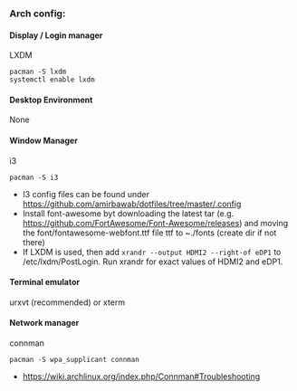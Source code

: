 ### Arch config:
#### Display / Login manager
LXDM
```
pacman -S lxdm
systemctl enable lxdm
```

#### Desktop Environment
None

#### Window Manager
i3
```
pacman -S i3
```
* I3 config files can be found under https://github.com/amirbawab/dotfiles/tree/master/.config
* Install font-awesome byt downloading the latest tar (e.g. https://github.com/FortAwesome/Font-Awesome/releases) and moving the font/fontawesome-webfont.ttf file ttf to ~./fonts (create dir if not there)
* If LXDM is used, then add `xrandr --output HDMI2 --right-of eDP1` to /etc/lxdm/PostLogin. Run xrandr for exact values of HDMI2 and eDP1.

#### Terminal emulator
urxvt (recommended) or xterm

#### Network manager
connman
```
pacman -S wpa_supplicant connman
```
* https://wiki.archlinux.org/index.php/Connman#Troubleshooting
